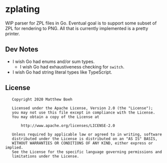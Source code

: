 # zplating

WIP parser for ZPL files in Go. Eventual goal is to support some subset of ZPL for rendering to PNG. All that is currently implemented is a pretty printer.

## Dev Notes

- I wish Go had enums and/or sum types.
  - I wish Go had exhaustiveness checking for `switch`.
- I wish Go had string literal types like TypeScript.

## License

```
   Copyright 2020 Matthew Boeh

   Licensed under the Apache License, Version 2.0 (the "License");
   you may not use this file except in compliance with the License.
   You may obtain a copy of the License at

       http://www.apache.org/licenses/LICENSE-2.0

   Unless required by applicable law or agreed to in writing, software
   distributed under the License is distributed on an "AS IS" BASIS,
   WITHOUT WARRANTIES OR CONDITIONS OF ANY KIND, either express or implied.
   See the License for the specific language governing permissions and
   limitations under the License.
```
